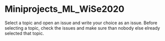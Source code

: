 # Miniprojects_ML_WiSe2020

Select a topic and open an issue and write your choice as an issue.
Before selecting a topic, check the issues and make sure than nobody else elready selected that topic.
